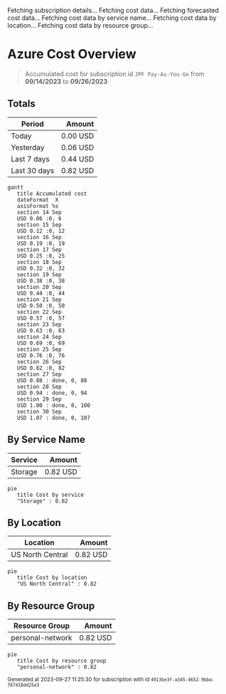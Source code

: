 Fetching subscription details...
Fetching cost data...
Fetching forecasted cost data...
Fetching cost data by service name...
Fetching cost data by location...
Fetching cost data by resource group...
# Azure Cost Overview

> Accumulated cost for subscription id `JPF Pay-As-You-Go` from **09/14/2023** to **09/26/2023**

## Totals

|Period|Amount|
|---|---:|
|Today|0.00 USD|
|Yesterday|0.06 USD|
|Last 7 days|0.44 USD|
|Last 30 days|0.82 USD|

```mermaid
gantt
   title Accumulated cost
   dateFormat  X
   axisFormat %s
   section 14 Sep
   USD 0.06 :0, 6
   section 15 Sep
   USD 0.12 :0, 12
   section 16 Sep
   USD 0.19 :0, 19
   section 17 Sep
   USD 0.25 :0, 25
   section 18 Sep
   USD 0.32 :0, 32
   section 19 Sep
   USD 0.38 :0, 38
   section 20 Sep
   USD 0.44 :0, 44
   section 21 Sep
   USD 0.50 :0, 50
   section 22 Sep
   USD 0.57 :0, 57
   section 23 Sep
   USD 0.63 :0, 63
   section 24 Sep
   USD 0.69 :0, 69
   section 25 Sep
   USD 0.76 :0, 76
   section 26 Sep
   USD 0.82 :0, 82
   section 27 Sep
   USD 0.88 : done, 0, 88
   section 28 Sep
   USD 0.94 : done, 0, 94
   section 29 Sep
   USD 1.00 : done, 0, 100
   section 30 Sep
   USD 1.07 : done, 0, 107
```

## By Service Name

|Service|Amount|
|---|---:|
|Storage|0.82 USD|

```mermaid
pie
   title Cost by service
   "Storage" : 0.82
```

## By Location

|Location|Amount|
|---|---:|
|US North Central|0.82 USD|

```mermaid
pie
   title Cost by location
   "US North Central" : 0.82
```

## By Resource Group

|Resource Group|Amount|
|---|---:|
|personal-network|0.82 USD|

```mermaid
pie
   title Cost by resource group
   "personal-network" : 0.82
```

<sup>Generated at 2023-09-27 11:25:30 for subscription with id `4913be3f-a345-4652-9bba-767418dd25e3`</sup>
